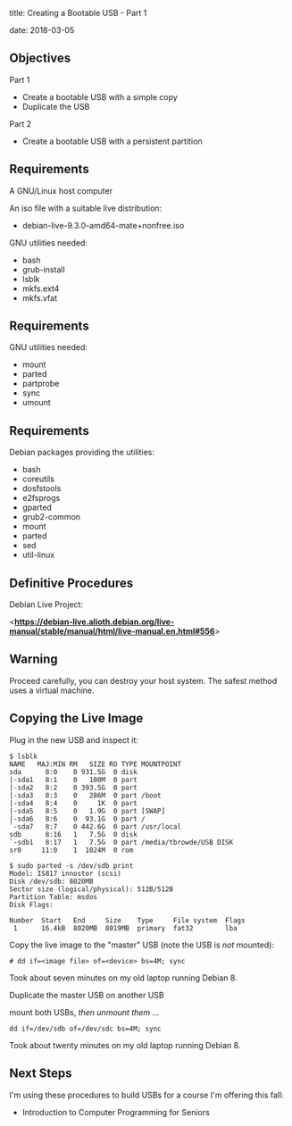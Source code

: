 title: Creating a Bootable USB - Part 1
<!-- insert-file headers.md -->
date: 2018-03-05

## Objectives

Part 1

+ Create a bootable USB with a simple copy
+ Duplicate the USB

Part 2

+ Create a bootable USB with a persistent partition

## Requirements

A GNU/Linux host computer

An iso file with a suitable live distribution:

+ debian-live-9.3.0-amd64-mate+nonfree.iso

GNU utilities needed:

+ bash
+ grub-install
+ lsblk
+ mkfs.ext4
+ mkfs.vfat

## Requirements

GNU utilities needed:

+ mount
+ parted
+ partprobe
+ sync
+ umount

## Requirements

Debian packages providing the utilities:

+ bash
+ coreutils
+ dosfstools
+ e2fsprogs
+ gparted
+ grub2-common
+ mount
+ parted
+ sed
+ util-linux

## Definitive Procedures

Debian Live Project:

<**<https://debian-live.alioth.debian.org/live-manual/stable/manual/html/live-manual.en.html#556>**>

## Warning

Proceed carefully, you can destroy your host system.  The safest
method uses a virtual machine.

## Copying the Live Image

Plug in the new USB and inspect it:

~~~
$ lsblk
NAME   MAJ:MIN RM   SIZE RO TYPE MOUNTPOINT
sda      8:0    0 931.5G  0 disk
|-sda1   8:1    0   100M  0 part
|-sda2   8:2    0 393.5G  0 part
|-sda3   8:3    0   286M  0 part /boot
|-sda4   8:4    0     1K  0 part
|-sda5   8:5    0   1.9G  0 part [SWAP]
|-sda6   8:6    0  93.1G  0 part /
`-sda7   8:7    0 442.6G  0 part /usr/local
sdb      8:16   1   7.5G  0 disk
`-sdb1   8:17   1   7.5G  0 part /media/tbrowde/USB DISK
sr0     11:0    1  1024M  0 rom
~~~


~~~
$ sudo parted -s /dev/sdb print
Model: IS817 innostor (scsi)
Disk /dev/sdb: 8020MB
Sector size (logical/physical): 512B/512B
Partition Table: msdos
Disk Flags:

Number  Start   End     Size    Type     File system  Flags
 1      16.4kB  8020MB  8019MB  primary  fat32        lba
~~~

Copy the live image to the "master" USB (note the USB is *not*
mounted):


~~~
# dd if=<image file> of=<device> bs=4M; sync
~~~

Took about seven minutes on my old laptop running Debian 8.

Duplicate the master USB on another USB


mount both USBs, *then unmount them*
...

~~~
dd if=/dev/sdb of=/dev/sdc bs=4M; sync
~~~

Took about twenty minutes on my old laptop running Debian 8.

## Next Steps

I'm using these procedures to
build USBs for a course I'm
offering this fall:

+ Introduction to Computer Programming for Seniors
